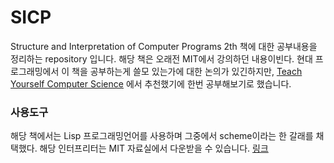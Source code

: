 # SICP
Structure and Interpretation of Computer Programs 2th 책에 대한 공부내용을 정리하는 repository 입니다. 해당 책은 오래전 MIT에서 강의하던 내용이빈다. 현대 프로그래밍에서 이 책을 공부하는게 쓸모 있는가에 대한 논의가 있긴하지만, [Teach Yourself Computer Science](https://teachyourselfcs.com/) 에서 추천했기에 한번 공부해보기로 했습니다.  


### 사용도구
해당 책에서는 Lisp 프로그래밍언어를 사용하며 그중에서 scheme이라는 한 갈래를 채택했다. 해당 인터프리터는 MIT 자료실에서 다운받을 수 있습니다. [링크](http://www.gnu.org/software/mit-scheme/)